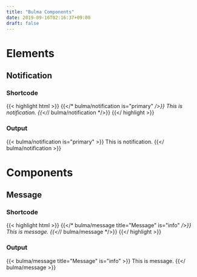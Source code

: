 ```yaml
---
title: "Bulma Components"
date: 2019-09-16T02:16:37+09:00
draft: false
---
```


# Elements

## Notification

### Shortcode

{{< highlight html >}}
{{</* bulma/notification is="primary" */>}}
  This is notification.
{{</*/ bulma/notification */>}}
{{</ highlight >}}

### Output

{{< bulma/notification is="primary" >}}
  This is notification.
{{</ bulma/notification >}}

# Components

## Message

### Shortcode

{{< highlight html >}}
{{</* bulma/message title="Message" is="info" */>}}
  This is message.
{{</*/ bulma/message */>}}
{{</ highlight >}}

### Output

{{< bulma/message title="Message" is="info" >}}
  This is message.
{{</ bulma/message >}}

